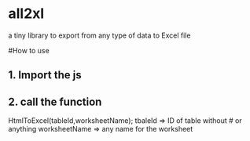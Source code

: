 # all2xl
a tiny library to export from any type of data to Excel file

#How to use
## 1. Import the js
<script type="text/javascript" src="lib/all2xl.js"> </script>
## 2. call the function
HtmlToExcel(tableId,worksheetName);
tbaleId => ID of table without # or anything
worksheetName => any name for the worksheet
